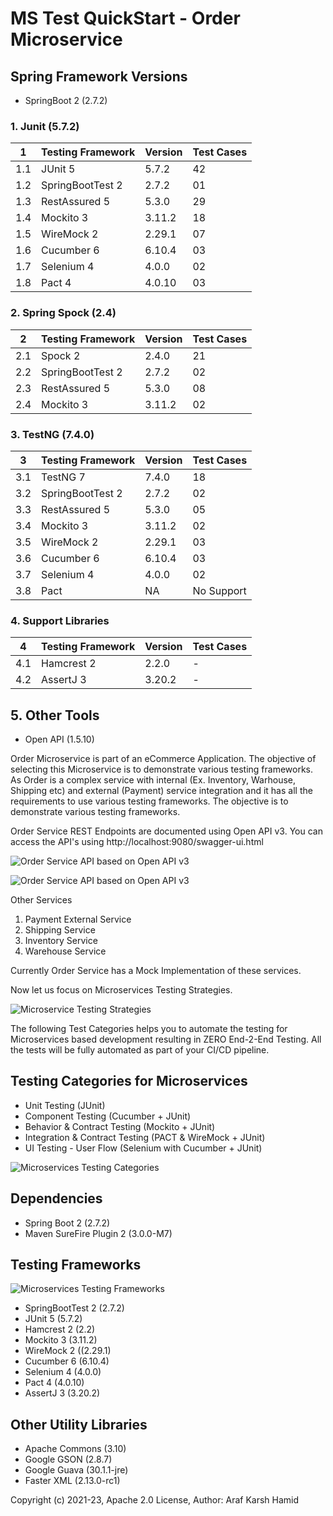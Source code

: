 # MS Test QuickStart - Order Microservice

## Spring Framework Versions

- SpringBoot 2 (2.7.2)

### 1. Junit (5.7.2)

| 1   | Testing Framework | Version | Test Cases |
|-----|-------------------|---------|------------|
| 1.1 | JUnit 5           | 5.7.2   | 42         |
| 1.2 | SpringBootTest 2  | 2.7.2   | 01         |
| 1.3 | RestAssured 5     | 5.3.0   | 29         |
| 1.4 | Mockito 3         | 3.11.2  | 18         |
| 1.5 | WireMock 2        | 2.29.1  | 07         |
| 1.6 | Cucumber 6        | 6.10.4  | 03         |
| 1.7 | Selenium 4        | 4.0.0   | 02         |
| 1.8 | Pact 4            | 4.0.10  | 03         |

### 2. Spring Spock (2.4)

| 2   | Testing Framework | Version | Test Cases |
|-----|-------------------|---------|------------|
| 2.1 | Spock 2           | 2.4.0   | 21         |
| 2.2 | SpringBootTest 2  | 2.7.2   | 02         |
| 2.3 | RestAssured 5     | 5.3.0   | 08         |
| 2.4 | Mockito 3         | 3.11.2  | 02         |


### 3. TestNG (7.4.0)

| 3   | Testing Framework | Version | Test Cases |
|-----|-------------------|---------|------------|
| 3.1 | TestNG 7          | 7.4.0   | 18         |
| 3.2 | SpringBootTest 2  | 2.7.2   | 02         |
| 3.3 | RestAssured 5     | 5.3.0   | 05         |
| 3.4 | Mockito 3         | 3.11.2  | 02         |
| 3.5 | WireMock 2        | 2.29.1  | 03         |
| 3.6 | Cucumber 6        | 6.10.4  | 03         |
| 3.7 | Selenium 4        | 4.0.0   | 02         |
| 3.8 | Pact              | NA      | No Support |


### 4. Support Libraries

| 4   | Testing Framework | Version | Test Cases |
|-----|-------------------|---------|------------|
| 4.1 | Hamcrest 2        | 2.2.0   | -          |
| 4.2 | AssertJ 3         | 3.20.2  | -          |


## 5. Other Tools 
- Open API (1.5.10)

Order Microservice is part of an eCommerce Application. The objective of selecting this Microservice is to demonstrate various testing frameworks. As Order is a complex service with internal (Ex. Inventory, Warhouse, Shipping etc) and external (Payment) service integration and it has all the requirements to use various testing frameworks. The objective is to demonstrate various testing frameworks. 

Order Service REST Endpoints are documented using Open API v3. 
You can access the API's using http://localhost:9080/swagger-ui.html

![Order Service API based on Open API v3](https://raw.githubusercontent.com/arafkarsh/ms-test-quickstart/master/diagrams/Order-OpenAPI-Order.jpg)

![Order Service API based on Open API v3](https://raw.githubusercontent.com/arafkarsh/ms-test-quickstart/master/diagrams/Order-OpenAPI-Core.jpg)

Other Services

1. Payment External Service
2. Shipping Service
3. Inventory Service
4. Warehouse Service

Currently Order Service has a Mock Implementation of these services.

Now let us focus on Microservices Testing Strategies.

![Microservice Testing Strategies](https://raw.githubusercontent.com/arafkarsh/ms-test-quickstart/master/diagrams/Microservices-Testing-Strategies-1.jpg)

The following Test Categories helps you to automate the testing for Microservices based development resulting in ZERO End-2-End Testing.
All the tests will be fully automated as part of your CI/CD pipeline.

## Testing Categories for Microservices

- Unit Testing (JUnit)
- Component Testing (Cucumber + JUnit)
- Behavior &  Contract Testing (Mockito + JUnit)
- Integration & Contract Testing (PACT & WireMock + JUnit)
- UI Testing - User Flow (Selenium with Cucumber + JUnit)

![Microservices Testing Categories](https://raw.githubusercontent.com/arafkarsh/ms-test-quickstart/master/diagrams/Microservices-Testing-Strategies-2.jpg)

## Dependencies

- Spring Boot 2 (2.7.2)
- Maven SureFire Plugin 2 (3.0.0-M7)

## Testing Frameworks

![Microservices Testing Frameworks](https://raw.githubusercontent.com/arafkarsh/ms-test-quickstart/master/diagrams/Microservices-Testing-Tools.jpg)

- SpringBootTest 2 (2.7.2)
- JUnit 5 (5.7.2)
- Hamcrest 2 (2.2)
- Mockito 3 (3.11.2)
- WireMock 2 ((2.29.1)
- Cucumber 6 (6.10.4)
- Selenium 4 (4.0.0)
- Pact 4 (4.0.10)
- AssertJ 3 (3.20.2)

## Other Utility Libraries

- Apache Commons (3.10)
- Google GSON (2.8.7)
- Google Guava (30.1.1-jre)
- Faster XML (2.13.0-rc1)


Copyright (c) 2021-23, Apache 2.0 License, Author: Araf Karsh Hamid

